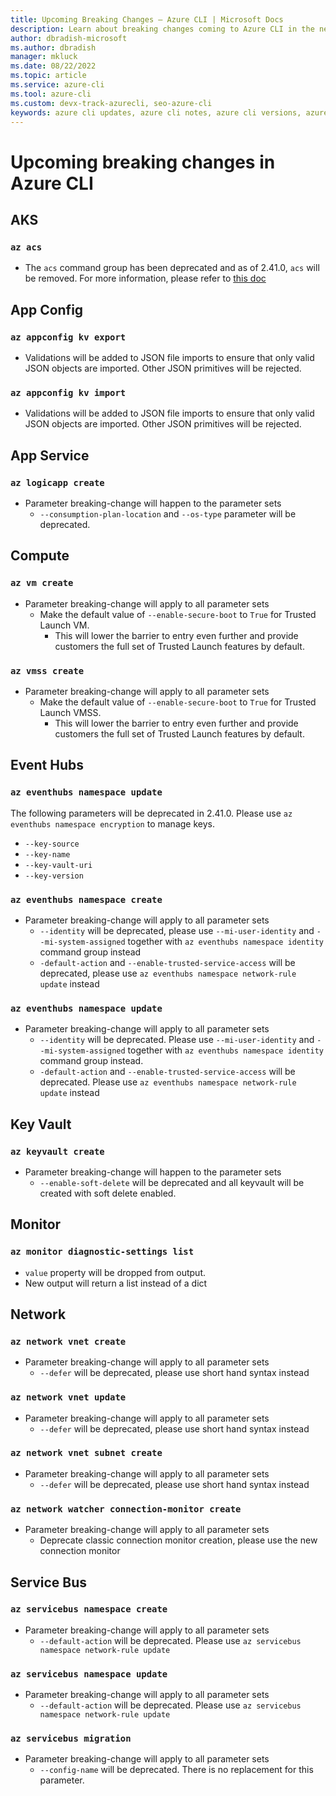 ```yaml
---
title: Upcoming Breaking Changes – Azure CLI | Microsoft Docs
description: Learn about breaking changes coming to Azure CLI in the next breaking change release
author: dbradish-microsoft
ms.author: dbradish
manager: mkluck
ms.date: 08/22/2022
ms.topic: article
ms.service: azure-cli
ms.tool: azure-cli
ms.custom: devx-track-azurecli, seo-azure-cli
keywords: azure cli updates, azure cli notes, azure cli versions, azure cli breaking changes
---
```


# Upcoming breaking changes in Azure CLI

## AKS

### `az acs`

- The `acs` command group has been deprecated and as of 2.41.0, `acs` will be removed. For more information, please refer to [this doc](https://azure.microsoft.com/updates/azure-container-service-will-retire-on-january-31-2020/)
  
## App Config

### `az appconfig kv export`

- Validations will be added to JSON file imports to ensure that only valid JSON objects are imported. Other JSON primitives will be rejected. 

### `az appconfig kv import`

- Validations will be added to JSON file imports to ensure that only valid JSON objects are imported. Other JSON primitives will be rejected. 

## App Service

### `az logicapp create`

- Parameter breaking-change will happen to the parameter sets
  - `--consumption-plan-location` and `--os-type` parameter will be deprecated. 

## Compute

### `az vm create`

- Parameter breaking-change will apply to all parameter sets
  - Make the default value of  `--enable-secure-boot` to `True` for Trusted Launch VM. 
    - This will lower the barrier to entry even further and provide customers the full set of Trusted Launch features by default.

### `az vmss create`

- Parameter breaking-change will apply to all parameter sets
  - Make the default value of  `--enable-secure-boot` to `True` for Trusted Launch VMSS.
    - This will lower the barrier to entry even further and provide customers the full set of Trusted Launch features by default.

## Event Hubs

### `az eventhubs namespace update`

The following parameters will be deprecated in 2.41.0. Please use `az eventhubs namespace encryption` to manage keys.

-  `--key-source`
-  `--key-name`
-  `--key-vault-uri`
-  `--key-version`

### `az eventhubs namespace create`

- Parameter breaking-change will apply to all parameter sets
  - `--identity` will be deprecated, please use `--mi-user-identity` and `--mi-system-assigned` together with `az eventhubs namespace identity` command group instead
  - `-default-action` and `--enable-trusted-service-access` will be deprecated, please use `az eventhubs namespace network-rule update` instead

### `az eventhubs namespace update`

- Parameter breaking-change will apply to all parameter sets
  - `--identity` will be deprecated. Please use `--mi-user-identity` and `--mi-system-assigned` together with `az eventhubs namespace identity` command group instead.
  - `-default-action` and `--enable-trusted-service-access` will be deprecated. Please use `az eventhubs namespace network-rule update` instead

## Key Vault

### `az keyvault create`

- Parameter breaking-change will happen to the parameter sets
  - `--enable-soft-delete` will be deprecated and all keyvault will be created with soft delete enabled.

## Monitor

### `az monitor diagnostic-settings list`

- `value` property will be dropped from output.
-  New output will return a list instead of a dict

## Network

### `az network vnet create`

- Parameter breaking-change will apply to all parameter sets
  - `--defer` will be deprecated, please use short hand syntax instead

### `az network vnet update`

- Parameter breaking-change will apply to all parameter sets
  - `--defer` will be deprecated, please use short hand syntax instead

### `az network vnet subnet create`

- Parameter breaking-change will apply to all parameter sets
  - `--defer` will be deprecated, please use short hand syntax instead

### `az network watcher connection-monitor create`

- Parameter breaking-change will apply to all parameter sets
   - Deprecate classic connection monitor creation, please use the new connection monitor

## Service Bus

### `az servicebus namespace create`

- Parameter breaking-change will apply to all parameter sets
  - `--default-action` will be deprecated. Please use `az servicebus namespace network-rule update`

### `az servicebus namespace update`

- Parameter breaking-change will apply to all parameter sets
  - `--default-action` will be deprecated. Please use `az servicebus namespace network-rule update`

### `az servicebus migration`

- Parameter breaking-change will apply to all parameter sets
  - `--config-name` will be deprecated. There is no replacement for this parameter.
